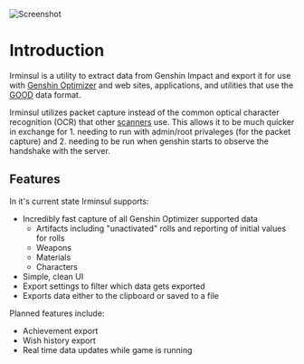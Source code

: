 ![Screenshot](images/main-window.webp)

# Introduction

Irminsul is a utility to extract data from Genshin Impact and export it for use with [Genshin Optimizer](https://frzyc.github.io/genshin-optimizer/) and web sites, applications, and utilities that use the [GOOD](https://frzyc.github.io/genshin-optimizer/#/doc) data format.

Irminsul utilizes packet capture instead of the common optical character recognition (OCR) that other [scanners](https://frzyc.github.io/genshin-optimizer/#/scanner) use. This allows it to be much quicker in exchange for 1. needing to run with admin/root privaleges (for the packet capture) and 2. needing to be run when genshin starts to observe the handshake with the server.

## Features

In it's current state Irminsul supports:

- Incredibly fast capture of all Genshin Optimizer supported data
  - Artifacts including "unactivated" rolls and reporting of initial values for rolls
  - Weapons
  - Materials
  - Characters
- Simple, clean UI
- Export settings to filter which data gets exported
- Exports data either to the clipboard or saved to a file

Planned features include:

- Achievement export
- Wish history export
- Real time data updates while game is running
